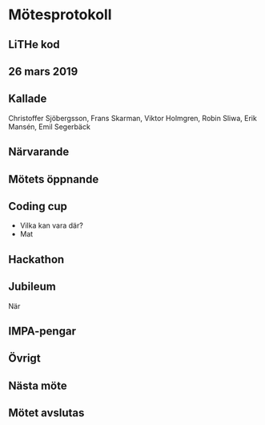 # Mötesprotokoll

## LiTHe kod

## 26 mars 2019

## Kallade
Christoffer Sjöbergsson, Frans Skarman, Viktor Holmgren, Robin Sliwa, Erik Mansén, Emil Segerbäck

## Närvarande

## Mötets öppnande

## Coding cup

- Vilka kan vara där?
- Mat

## Hackathon

## Jubileum

När

## IMPA-pengar

## Övrigt

## Nästa möte

## Mötet avslutas


